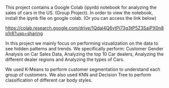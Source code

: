 This project contains a Google Colab (ipynb) notebook for analyzing the sales of cars in the US. (Group Project).
In order to view the notebook, install the ipynb file on google colab. 
(Or you can access the link below)

https://colab.research.google.com/drive/1Qdal4Q6vtPi73g3tP5Z3SaiPX0n8p1r8?usp=sharing

In this project we mainly focus on performing vizualization on the data to see hidden patterns and trends. 
We specifically perform: Customer Gender Analysis on Car Sales Data, Analyzing the top 10 Car dealers, Analyzing the different dealer regions and Analyzing the types of Cars.

We used K-Means to perform customer segmentation to understand each group of customers.
We also used KNN and Decision Tree to perform classification of different car body styles.
